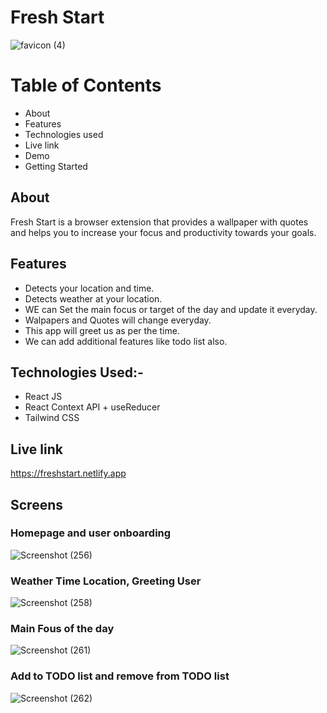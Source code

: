 # Fresh Start


![favicon (4)](https://user-images.githubusercontent.com/67049170/169794245-66e03dcc-c649-42ea-ab22-b9cd6519bf65.jpg)

# Table of Contents

- About
- Features
- Technologies used
- Live link
- Demo
- Getting Started

## About
Fresh Start is a browser extension that provides a wallpaper with quotes and helps you to increase your focus and productivity towards your goals.

## Features
- Detects your location and time.
- Detects weather at your location.
- WE can Set the main focus or target  of the day and update it everyday.
- Walpapers and Quotes will change everyday.
- This app will greet us as per the time.
- We can add additional features like todo list also.

## Technologies Used:-
- React JS
- React Context API + useReducer
- Tailwind CSS

## Live link

https://freshstart.netlify.app

## Screens
### Homepage and user onboarding
![Screenshot (256)](https://user-images.githubusercontent.com/67049170/170015425-4b4c799b-02cd-4020-aa60-a28eac075cbb.png)

### Weather Time Location, Greeting User
![Screenshot (258)](https://user-images.githubusercontent.com/67049170/170015503-17645c26-cd79-466f-8b57-765ce26ec9c4.png)

### Main Fous of the day
![Screenshot (261)](https://user-images.githubusercontent.com/67049170/170015538-053f14a4-f1b6-4157-9cde-bbc691680a82.png)

### Add to TODO list and remove from TODO list
![Screenshot (262)](https://user-images.githubusercontent.com/67049170/170015557-d80ac4ff-29ef-45c7-add5-03895da6c112.png)
